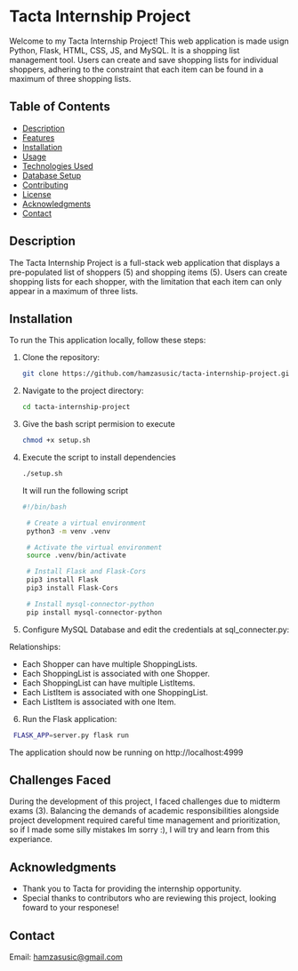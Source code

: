# Tacta Internship Project

Welcome to my Tacta Internship Project! This web application is made usign Python, Flask, HTML, CSS, JS, and MySQL. It is a shopping list management tool. Users can create and save shopping lists for individual shoppers, adhering to the constraint that each item can be found in a maximum of three shopping lists.

## Table of Contents

- [Description](#description)
- [Features](#features)
- [Installation](#installation)
- [Usage](#usage)
- [Technologies Used](#technologies-used)
- [Database Setup](#database-setup)
- [Contributing](#contributing)
- [License](#license)
- [Acknowledgments](#acknowledgments)
- [Contact](#contact)

## Description

The Tacta Internship Project is a full-stack web application that displays a pre-populated list of shoppers (5) and shopping items (5). Users can create shopping lists for each shopper, with the limitation that each item can only appear in a maximum of three lists.


## Installation

To run the This application locally, follow these steps:

1. Clone the repository:

   ```bash
   git clone https://github.com/hamzasusic/tacta-internship-project.git
   ```
2. Navigate to the project directory:

   ```bash
   cd tacta-internship-project
   ```
3. Give the bash script permision to execute

   ```bash
   chmod +x setup.sh
   ```
4. Execute the script to install dependencies

   ```bash
   ./setup.sh
   ```
   It will run the following script

   ```bash
   #!/bin/bash

    # Create a virtual environment
    python3 -m venv .venv

    # Activate the virtual environment
    source .venv/bin/activate

    # Install Flask and Flask-Cors
    pip3 install Flask
    pip3 install Flask-Cors

    # Install mysql-connector-python
    pip install mysql-connector-python
   ```
5. Configure MySQL Database and edit the credentials at sql_connecter.py:

  Relationships:

  * Each Shopper can have multiple ShoppingLists.
  * Each ShoppingList is associated with one Shopper.
  * Each ShoppingList can have multiple ListItems.
  * Each ListItem is associated with one ShoppingList.
  * Each ListItem is associated with one Item.

6. Run the Flask application:

  ```bash
   FLASK_APP=server.py flask run
   ```

The application should now be running on http://localhost:4999

## Challenges Faced

During the development of this project, I faced challenges due to midterm exams (3). Balancing the demands of academic responsibilities alongside project development required careful time management and prioritization, so if I made some silly mistakes Im sorry :), I will try and learn from this experiance.

## Acknowledgments

- Thank you to Tacta for providing the internship opportunity.
- Special thanks to contributors who are reviewing this project, looking foward to your responese!

## Contact

Email: hamzasusic@gmail.com








